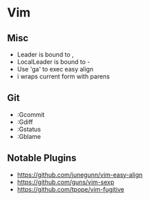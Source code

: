 # Vim
## Misc
  * Leader is bound to ,
  * LocalLeader is bound to -
  * Use 'ga' to exec easy align
  * <LocalLeader> i wraps current form with parens

## Git
  * :Gcommit
  * :Gdiff
  * :Gstatus
  * :Gblame

## Notable Plugins

* https://github.com/junegunn/vim-easy-align
* https://github.com/guns/vim-sexp
* https://github.com/tpope/vim-fugitive


